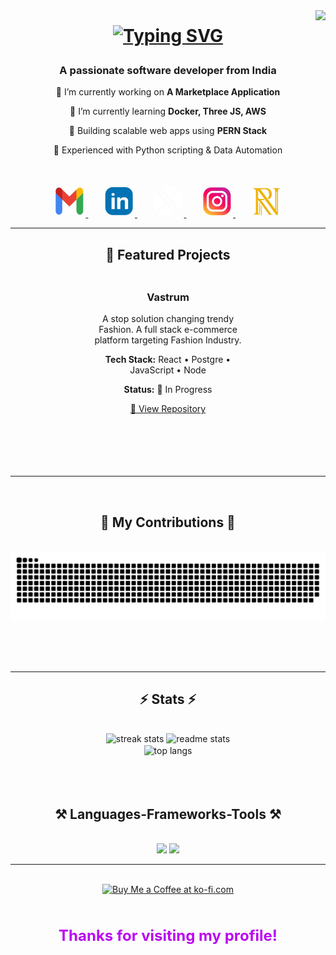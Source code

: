 <div>
    <img align="right" src="https://visitor-badge.laobi.icu/badge?page_id=Ritik-Nagpure.Ritik-Nagpure" />
<div>

<br>

<h1 align="center" style="margin:2px; padding: 5px; overflow:True">
<a href="https://git.io/typing-svg"><img src="https://readme-typing-svg.herokuapp.com?font=Bungee&size=40&duration=4000&color=AF36F7&center=true&vCenter=true&multiline=true&width=600&height=100&lines=HI+!+%F0%9F%91%8B+I'm+Ritik+Nagpure;Welcome+To+my+Profile." alt="Typing SVG" /></a>
</h1>

<h3 align="center">
    A passionate software developer from India
</h3>


<div align="center">
    <p>🔭 I’m currently working on <b>A Marketplace Application</b></p>
    <p>🌱 I’m currently learning <b>Docker, Three JS, AWS</b></p>
    <p>🚀 Building scalable web apps using <b>PERN Stack</b> </p>
    <p>🐍 Experienced with Python scripting & Data Automation  </p>
</div>

<br>
<br>

<div align="center"> 
  <a href="mailto:ritiknagpure@gmail.com">
    <img src="./contact-icon/gmail.png" target="_blank" style="width:45px; height:45px; margin: 2px; padding: 1px"/>
  </a>
  &nbsp;
  &nbsp;
  &nbsp;
  <a href="https://www.linkedin.com/in/ritik-nagpure-2677151a1/" target="_blank">
    <img src="./contact-icon/linkedin.png" target="_blank" style="width:45px;    height:45px;    margin: 2px;    padding: 1px">
  </a>
    &nbsp;
  &nbsp;
  &nbsp;
  <a href="https://x.com/PseudoRick" target="_blank">
     <img src="./contact-icon/x.png" target="_blank" style="width:45px;    height:45px;    margin: 2px;    padding: 1px" /> 
  </a>
    &nbsp;
  &nbsp;
  &nbsp;
<a href="https://www.instagram.com/quanto__" target="_blank">
    <img src="./contact-icon/instagram.png" target="_blank" style="width:45px;    height:45px;    margin: 2px;    padding: 1px" />
  </a>
    &nbsp;
  &nbsp;
  &nbsp;
<a href="https://ritik-nagpure.github.io/Portfolio/" target="_blank">
    <img src="./contact-icon/portfolio.png" target="_blank" style="width:45px;    height:45px;    margin: 2px;padding: 1px" />
  </a>
</div>


<hr>


<h2 align="center"> 📝 Featured Projects  </h2>
<div align="center">
<div align="center" style="height:300px; width:250px; background:url('./Banner/logo.png'); border-radius:30px; padding:5px;">
    <blocksection style=" ">
        <h3>Vastrum</h3>
        <p>A stop solution changing trendy Fashion. A full stack e-commerce platform targeting Fashion Industry.</p>
        <p><strong>Tech Stack:</strong> React • Postgre • JavaScript • Node</p>
        <p><strong>Status:</strong> 🚧 In Progress</p>
        <a href="https://github.com/yourusername/Vastrum" target="_blank">🔗 View Repository</a>
    </blocksection>
</div>
</div>


<hr>


<br>

<div align="center">
  <h2>🐍 My Contributions 🐍</h2>
  <br>
  <img alt="snake eating my contributions" src="https://raw.githubusercontent.com/salesp07/salesp07/output/github-contribution-grid-snake.svg" />
  
  <br/><br/><br/>
</div>

<hr/>

<h2 align="center">⚡ Stats ⚡</h2>
<br>
<div align=center>
  <img width=390 src="https://github-readme-streak-stats-salesp07.vercel.app/?user=Ritik-Nagpure&count_private=true&theme=react&border_radius=10" alt="streak stats"/>
  <img width=390 src="https://github-readme-stats-salesp07.vercel.app/api?username=Ritik-Nagpure&count_private=true&show_icons=true&theme=react&rank_icon=github&border_radius=10" alt="readme stats" />
  <br/>
  <img width=325 align="center" src="https://github-readme-stats-salesp07.vercel.app/api/top-langs/?username=Ritik-Nagpure&hide=HTML&langs_count=8&layout=compact&theme=react&border_radius=10&size_weight=0.5&count_weight=0.5&exclude_repo=github-readme-stats" alt="top langs" />
</div>

<br>
<br>


<br>

<h2 align="center">⚒️ Languages-Frameworks-Tools ⚒️</h2>
<br/>
<div align="center">
    <img src="https://skillicons.dev/icons?i=html,css,tailwind,materialui,javascript,typescript,react,next,redux,nodejs,express,tensorflow,d3,threejs" />
    <img src="https://skillicons.dev/icons?i=aws,bootstrap,python,mongodb,postgresql,mysql,redis,docker,kubernetes,jenkins,git,github,vscode,pycharm,kafka," /><br>
</div>

<hr>
<br>
<div align="center">
<a href='https://ko-fi.com/' target='_blank'><img height='64' style='border:0px;height:64px;' src='https://storage.ko-fi.com/cdn/kofi1.png?v=3' border='0' alt='Buy Me a Coffee at ko-fi.com' /></a>
</div>

<br/>
<h3 align="center" style="color:#bb05f2ff; font-size:24px;">
    Thanks for visiting my profile!  
</h3>

